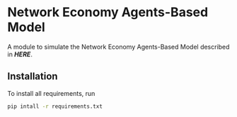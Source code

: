 # Network Economy Agents-Based Model

A module to simulate the Network Economy Agents-Based Model described in ***HERE***.

## Installation

To install all requirements, run
```bash
pip intall -r requirements.txt
```